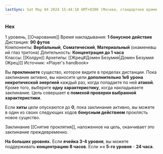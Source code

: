 ```yaml
---
lastSync: Sat May 04 2024 15:44:10 GMT+0300 (Москва, стандартное время)
---
```

### Hex
1 уровень, [[Очарование]]
Время накладывания: **1 бонусное действие**
Дистанция: **90 футов**
Компоненты: **Вербальный**, **Соматический**, **Материальный** (окаменевший глаз тритона)
Длительность: **Концентрация до 1 часа**
Классы: [[Колдун]]
Архетипы: [[Жрец#Домен Безумия|Домен Безумия (Жрец)]]
Источник: «Player's handbook»

Вы **проклинаете** существо, которое видите в пределах дистанции. Пока заклинание активно, вы наносите цели **дополнительно 1к6 урона некротической энергией** каждый раз, когда попадаете по ней **атакой**. Кроме того, выберите **одну характеристику**, когда накладываете заклинание. Цель совершает **с помехой проверки выбранной характеристики**.

Если **хиты** цели опускаются до **0**, пока заклинание активно, вы можете в один из своих следующих ходов **бонусным действием** проклясть новое существо.

Заклинание [[Снятие проклятия]], наложенное на цель, оканчивает это заклинание преждевременно.

**На больших уровнях.** Если **ячейка 3-4 уровня**, вы можете поддерживать **концентрацию 8 часов**. Если **>= 5-го уровня** -  **24 часа**.